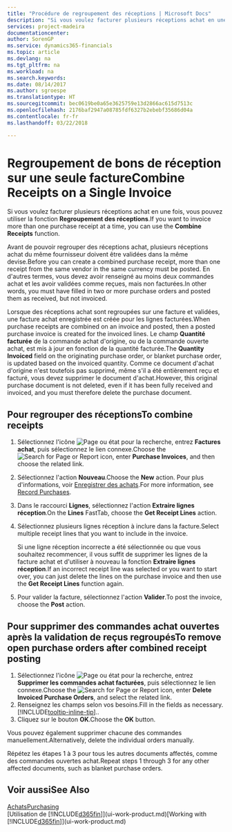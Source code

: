 ```yaml
---
title: "Procédure de regroupement des réceptions | Microsoft Docs"
description: "Si vous voulez facturer plusieurs réceptions achat en une fois, vous pouvez utiliser la fonction Regroupement des réceptions."
services: project-madeira
documentationcenter: 
author: SorenGP
ms.service: dynamics365-financials
ms.topic: article
ms.devlang: na
ms.tgt_pltfrm: na
ms.workload: na
ms.search.keywords: 
ms.date: 08/14/2017
ms.author: sgroespe
ms.translationtype: HT
ms.sourcegitcommit: bec0619be0a65e3625759e13d2866ac615d7513c
ms.openlocfilehash: 2176baf2947a08785fdf6327b2ebebf35686d04a
ms.contentlocale: fr-fr
ms.lasthandoff: 03/22/2018

---
```

# <a name="combine-receipts-on-a-single-invoice"></a><span data-ttu-id="8b48c-103">Regroupement de bons de réception sur une seule facture</span><span class="sxs-lookup"><span data-stu-id="8b48c-103">Combine Receipts on a Single Invoice</span></span>
<span data-ttu-id="8b48c-104">Si vous voulez facturer plusieurs réceptions achat en une fois, vous pouvez utiliser la fonction **Regroupement des réceptions**.</span><span class="sxs-lookup"><span data-stu-id="8b48c-104">If you want to invoice more than one purchase receipt at a time, you can use the **Combine Receipts** function.</span></span>  

<span data-ttu-id="8b48c-105">Avant de pouvoir regrouper des réceptions achat, plusieurs réceptions achat du même fournisseur doivent être validées dans la même devise.</span><span class="sxs-lookup"><span data-stu-id="8b48c-105">Before you can create a combined purchase receipt, more than one receipt from the same vendor in the same currency must be posted.</span></span> <span data-ttu-id="8b48c-106">En d'autres termes, vous devez avoir renseigné au moins deux commandes achat et les avoir validées comme reçues, mais non facturées.</span><span class="sxs-lookup"><span data-stu-id="8b48c-106">In other words, you must have filled in two or more purchase orders and posted them as received, but not invoiced.</span></span>  

<span data-ttu-id="8b48c-107">Lorsque des réceptions achat sont regroupées sur une facture et validées, une facture achat enregistrée est créée pour les lignes facturées.</span><span class="sxs-lookup"><span data-stu-id="8b48c-107">When purchase receipts are combined on an invoice and posted, then a posted purchase invoice is created for the invoiced lines.</span></span> <span data-ttu-id="8b48c-108">Le champ **Quantité facturée** de la commande achat d'origine, ou de la commande ouverte achat, est mis à jour en fonction de la quantité facturée.</span><span class="sxs-lookup"><span data-stu-id="8b48c-108">The **Quantity Invoiced** field on the originating purchase order, or blanket purchase order, is updated based on the invoiced quantity.</span></span> <span data-ttu-id="8b48c-109">Comme ce document d'achat d'origine n'est toutefois pas supprimé, même s'il a été entièrement reçu et facturé, vous devez supprimer le document d'achat.</span><span class="sxs-lookup"><span data-stu-id="8b48c-109">However, this original purchase document is not deleted, even if it has been fully received and invoiced, and you must therefore delete the purchase document.</span></span>  

## <a name="to-combine-receipts"></a><span data-ttu-id="8b48c-110">Pour regrouper des réceptions</span><span class="sxs-lookup"><span data-stu-id="8b48c-110">To combine receipts</span></span>  
1. <span data-ttu-id="8b48c-111">Sélectionnez l'icône ![Page ou état pour la recherche](media/ui-search/search_small.png "icône Page ou état pour la recherche"), entrez **Factures achat**, puis sélectionnez le lien connexe.</span><span class="sxs-lookup"><span data-stu-id="8b48c-111">Choose the ![Search for Page or Report](media/ui-search/search_small.png "Search for Page or Report icon") icon, enter **Purchase Invoices**, and then choose the related link.</span></span>  
2. <span data-ttu-id="8b48c-112">Sélectionnez l'action **Nouveau**.</span><span class="sxs-lookup"><span data-stu-id="8b48c-112">Choose the **New** action.</span></span> <span data-ttu-id="8b48c-113">Pour plus d'informations, voir [Enregistrer des achats](purchasing-how-record-purchases.md).</span><span class="sxs-lookup"><span data-stu-id="8b48c-113">For more information, see [Record Purchases](purchasing-how-record-purchases.md).</span></span>  
3. <span data-ttu-id="8b48c-114">Dans le raccourci **Lignes**, sélectionnez l'action **Extraire lignes réception**.</span><span class="sxs-lookup"><span data-stu-id="8b48c-114">On the **Lines** FastTab, choose the **Get Receipt Lines** action.</span></span>  
4. <span data-ttu-id="8b48c-115">Sélectionnez plusieurs lignes réception à inclure dans la facture.</span><span class="sxs-lookup"><span data-stu-id="8b48c-115">Select multiple receipt lines that you want to include in the invoice.</span></span>  

    <span data-ttu-id="8b48c-116">Si une ligne réception incorrecte a été sélectionnée ou que vous souhaitez recommencer, il vous suffit de supprimer les lignes de la facture achat et d'utiliser à nouveau la fonction **Extraire lignes réception**.</span><span class="sxs-lookup"><span data-stu-id="8b48c-116">If an incorrect receipt line was selected or you want to start over, you can just delete the lines on the purchase invoice and then use the **Get Receipt Lines** function again.</span></span>  
5. <span data-ttu-id="8b48c-117">Pour valider la facture, sélectionnez l'action **Valider**.</span><span class="sxs-lookup"><span data-stu-id="8b48c-117">To post the invoice, choose the **Post** action.</span></span>  

## <a name="to-remove-open-purchase-orders-after-combined-receipt-posting"></a><span data-ttu-id="8b48c-118">Pour supprimer des commandes achat ouvertes après la validation de reçus regroupés</span><span class="sxs-lookup"><span data-stu-id="8b48c-118">To remove open purchase orders after combined receipt posting</span></span>  
1. <span data-ttu-id="8b48c-119">Sélectionnez l'icône ![Page ou état pour la recherche](media/ui-search/search_small.png "Page ou état pour la recherche"), entrez **Supprimer les commandes achat facturées**, puis sélectionnez le lien connexe.</span><span class="sxs-lookup"><span data-stu-id="8b48c-119">Choose the ![Search for Page or Report](media/ui-search/search_small.png "Search for Page or Report icon") icon, enter **Delete Invoiced Purchase Orders**, and select the related link.</span></span>  
2. <span data-ttu-id="8b48c-120">Renseignez les champs selon vos besoins.</span><span class="sxs-lookup"><span data-stu-id="8b48c-120">Fill in the fields as necessary.</span></span> [!INCLUDE[tooltip-inline-tip](includes/tooltip-inline-tip_md.md)]<span data-ttu-id="8b48c-121">.</span><span class="sxs-lookup"><span data-stu-id="8b48c-121">.</span></span>
3. <span data-ttu-id="8b48c-122">Cliquez sur le bouton **OK**.</span><span class="sxs-lookup"><span data-stu-id="8b48c-122">Choose the **OK** button.</span></span>  

<span data-ttu-id="8b48c-123">Vous pouvez également supprimer chacune des commandes manuellement.</span><span class="sxs-lookup"><span data-stu-id="8b48c-123">Alternatively, delete the individual orders manually.</span></span>

<span data-ttu-id="8b48c-124">Répétez les étapes 1 à 3 pour tous les autres documents affectés, comme des commandes ouvertes achat.</span><span class="sxs-lookup"><span data-stu-id="8b48c-124">Repeat steps 1 through 3 for any other affected documents, such as blanket purchase orders.</span></span>

## <a name="see-also"></a><span data-ttu-id="8b48c-125">Voir aussi</span><span class="sxs-lookup"><span data-stu-id="8b48c-125">See Also</span></span>  
[<span data-ttu-id="8b48c-126">Achats</span><span class="sxs-lookup"><span data-stu-id="8b48c-126">Purchasing</span></span>](purchasing-manage-purchasing.md)  
<span data-ttu-id="8b48c-127">[Utilisation de [!INCLUDE[d365fin](includes/d365fin_md.md)]](ui-work-product.md)</span><span class="sxs-lookup"><span data-stu-id="8b48c-127">[Working with [!INCLUDE[d365fin](includes/d365fin_md.md)]](ui-work-product.md)</span></span>

